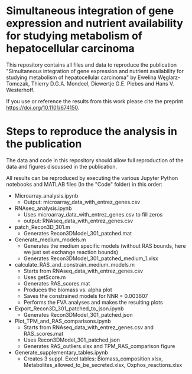 # Simultaneous integration of gene expression and nutrient availability for studying metabolism of hepatocellular carcinoma

This repository contains all files and data to reproduce the publication "Simultaneous integration of gene expression and nutrient availability for studying metabolism of hepatocellular carcinoma" by Ewelina Węglarz-Tomczak, Thierry D.G.A. Mondeel, Diewertje G.E. Piebes and Hans V. Westerhoff. 

If you use or reference the results from this work please cite the preprint https://doi.org/10.1101/674150.

# Steps to reproduce the analysis in the publication

The data and code in this repository should allow full reproduction of the data and figures discussed in the publication. 

All results can be reproduced by executing the various Jupyter Python notebooks and MATLAB files (In the "Code" folder) in this order:

* Microarray_analysis.ipynb
    - Output: microarray_data_with_entrez_genes.csv
* RNAseq_analysis.ipynb
    - Uses microarray_data_with_entrez_genes.csv to fill zeros
    - output: RNAseq_data_with_entrez_genes.csv
* patch_Recon3D_301.m
    - Generates Recon3DModel_301_patched.mat
* Generate_medium_models.m
    - Generates the medium specific models (without RAS bounds, here we just set exchange reaction bounds)
    - Generates Recon3DModel_301_patched_medium_1.xlsx
* calculate_RAS_and_constrain_medium_models.m
    - Starts from RNAseq_data_with_entrez_genes.csv
    - Uses getScore.m
    - Generates RAS_scores.mat
    - Produces the biomass vs. alpha plot
    - Saves the constrained models for NNR = 0.003607
    - Performs the FVA analyses and makes the resulting plots
* Export_Recon3D_301_patched_to_json.ipynb
    - Generates Recon3DModel_301_patched.json
* Plot_TPM_and_RAS_comparisons.ipynb
    - Starts from RNAseq_data_with_entrez_genes.csv and RAS_scores.mat
    - Uses Recon3DModel_301_patched.json
    - Generates RAS_outliers.xlsx and TPM_RAS_comparison figure
* Generate_supplementary_tables.ipynb
    - Creates 3 suppl. Excel tables: Biomass_composition.xlsx, Metabolites_allowed_to_be_secreted.xlsx, Oxphos_reactions.xlsx
